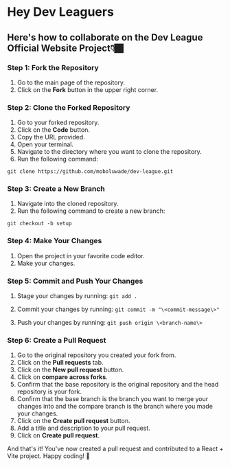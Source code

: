 # Hey Dev Leaguers

## **Here's how to collaborate on the Dev League Official Website Project👇🏾**

### Step 1: Fork the Repository

1. Go to the main page of the repository.
2. Click on the **Fork** button in the upper right corner.

### Step 2: Clone the Forked Repository

1. Go to your forked repository.
2. Click on the **Code** button.
3. Copy the URL provided.
4. Open your terminal.
5. Navigate to the directory where you want to clone the repository.
6. Run the following command:

```git
git clone https://github.com/moboluwade/dev-league.git
```

### Step 3: Create a New Branch

1. Navigate into the cloned repository.
2. Run the following command to create a new branch:

```git
git checkout -b setup
```

### Step 4: Make Your Changes

1. Open the project in your favorite code editor.
2. Make your changes.

### Step 5: Commit and Push Your Changes

1. Stage your changes by running: `git add .`

2. Commit your changes by running: `git commit -m "\<commit-message\>"`

3. Push your changes by running: `git push origin \<branch-name\>`

### Step 6: Create a Pull Request

1. Go to the original repository you created your fork from.
2. Click on the **Pull requests** tab.
3. Click on the **New pull request** button.
4. Click on **compare across forks**.
5. Confirm that the base repository is the original repository and the head repository is your fork.
6. Confirm that the base branch is the branch you want to merge your changes into and the compare branch is the branch where you made your changes.
7. Click on the **Create pull request** button.
8. Add a title and description to your pull request.
9. Click on **Create pull request**.

And that's it! You've now created a pull request and contributed to a React + Vite project. Happy coding! 🎉